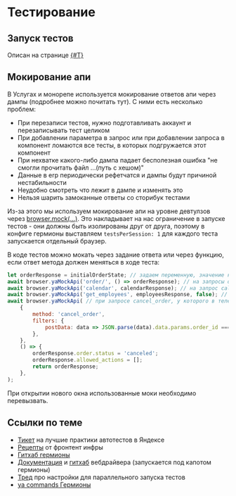 # Тестирование

##  Запуск тестов
Описан на странице [{#T}](quick-start-guide.md)

##  Мокирование апи
В Услугах и монорепе используется мокирование ответов апи через дампы (подробнее можно почитать тут).
С ними есть несколько проблем:
* При перезаписи тестов, нужно подготавливать аккаунт и перезаписывать тест целиком
* При добавлении параметра в запрос или при добавлении запроса в компонент ломаются все тесты, в которых подгружается этот компонент
* При нехватке какого-либо дампа падает бесполезная ошибка "не смогли прочитать файл ...(путь с хешом)"
* Данные в erp периодически рефетчатся и дампы будут причиной нестабильности
* Неудобно смотреть что лежит в дампе и изменять это
* Нельзя шарить замоканные ответы со сторибук тестами

Из-за этого мы используем мокирование апи на уровне девтулзов через [browser.mock(...)](https://webdriver.io/docs/api/browser/mock/). Это накладывает на нас ограничение в запуске тестов - они должны быть изолированы друг от друга, поэтому в конфиге гермионы выставляем `testsPerSession: 1` для каждого теста запускается отдельный браузер.

В коде тестов можно мокать через задание ответа или через функцию, если ответ метода должен меняться в ходе теста:
```javascript
let orderResponse = initialOrderState; // задаем переменную, значение которой будет возвращаться в ответе на order/ запрос
await browser.yaMockApi('order/', () => orderResponse); // на запросы order/ отдаем orderResponse
await browser.yaMockApi('calendar', calendarResponse); // на запрос calendar отдаем calendarResponse
await browser.yaMockApi('get_employees', employeesResponse, false); // всегда (аргумент false) на запрос get_employees отдаем employeesResponse
await browser.yaMockApi( // при запросе cancel_order, у которого в теле order_id равен id из мока меняем значение, которое вернет мок order/
    {
        method: 'cancel_order',
        filters: {
            postData: data => JSON.parse(data).data.params.order_id === orderResponse.order.id,
        },
    },
    () => {
        orderResponse.order.status = 'canceled';
        orderResponse.allowed_actions = [];
        return orderResponse;
    },
);
```

При открытии нового окна использованные моки необходимо перевызвать.

## Ссылки по теме
* [Тикет](https://st.yandex-team.ru/FRONTCOM-85) на лучшие практики автотестов в Яндексе
* [Рецепты](https://doc.yandex-team.ru/si-infra/hermione/hermione_recepty/) от фронтент инфры
* [Гитхаб гермионы](https://github.com/gemini-testing/hermione)
* [Документация](https://webdriver.io/) и [гитхаб](https://github.com/webdriverio/webdriverio/) вебдрайвера (запускается под капотом гермионы)
* [Тред](https://yndx-uslugi.slack.com/archives/C0L9ELJRX/p1633594626247900) про настройки для параллельного запуска тестов
* [ya commands Гермионы](https://arcanum.yandex-team.ru/arcadia/frontend/packages/hermione-ya-commands/src/commands?rev=r8998965)
